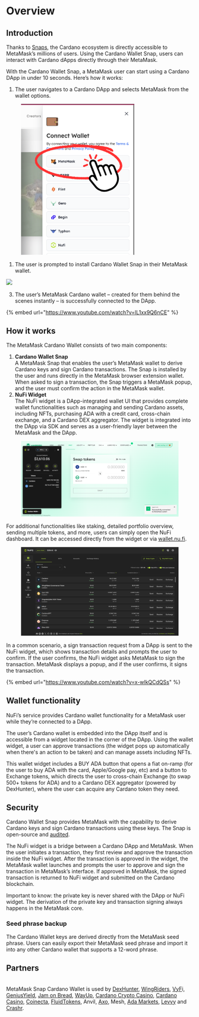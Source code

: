 # Overview

## Introduction

Thanks to [Snaps](https://snaps.metamask.io/), the Cardano ecosystem is directly accessible to MetaMask’s millions of users. Using the Cardano Wallet Snap, users can interact with Cardano dApps directly through their MetaMask.

With the Cardano Wallet Snap, a MetaMask user can start using a Cardano DApp in under 10 seconds. Here’s how it works:

1. The user navigates to a Cardano DApp and selects MetaMask from the wallet options.

<figure><img src="../.gitbook/assets/gitbook edited (1).png" alt="" width="305"><figcaption></figcaption></figure>

1. The user is prompted to install Cardano Wallet Snap in their MetaMask wallet.

![](https://lh7-us.googleusercontent.com/docsz/AD\_4nXfSWgU9ms0qqN\_JLt3mRPynFr53MCvIG3U7JGdgNgvJhbW4hpqciV80wrCwpM90VoeOCCTnFP4o-SI347jkLVlEDiGhgOf\_1d43yGultDb-JXFg6AS1exV4vm6qpDXdGMlCyTLx3WlkzA74g45p\_A9qBiSr?key=XnlM6nH3wkXg7Jpid9qweQ)

3. The user’s MetaMask Cardano wallet – created for them behind the scenes instantly – is successfully connected to the DApp.



{% embed url="https://www.youtube.com/watch?v=lL1xx9Q6nCE" %}

## How it works

The MetaMask Cardano Wallet consists of two main components:

1. **Cardano Wallet Snap**\
   A MetaMask Snap that enables the user’s MetaMask wallet to derive Cardano keys and sign Cardano transactions. The Snap is installed by the user and runs directly in the MetaMask browser extension wallet. When asked to sign a transaction, the Snap triggers a MetaMask popup, and the user must confirm the action in the MetaMask wallet.
2. **NuFi Widget**\
   The NuFi widget is a DApp-integrated wallet UI that provides complete wallet functionalities such as managing and sending Cardano assets, including NFTs, purchasing ADA with a credit card, cross-chain exchange, and a Cardano DEX aggregator. The widget is integrated into the DApp via SDK and serves as a user-friendly layer between the MetaMask and the DApp.

<figure><img src="../.gitbook/assets/image.png" alt=""><figcaption></figcaption></figure>

For additional functionalities like staking, detailed portfolio overview, sending multiple tokens, and more, users can simply open the NuFi dashboard. It can be accessed directly from the widget or via [wallet.nu.fi](http://wallet.nu.fi).

<figure><img src="../.gitbook/assets/chrome-extension___gpnihlnnodeiiaakbikldcihojploeca_index.html(1920) (85).png" alt=""><figcaption></figcaption></figure>

In a common scenario, a sign transaction request from a DApp is sent to the NuFi widget, which shows transaction details and prompts the user to confirm. If the user confirms, the NuFi widget asks MetaMask to sign the transaction. MetaMask displays a popup, and if the user confirms, it signs the transaction.



{% embed url="https://www.youtube.com/watch?v=x-wlkQCdQSs" %}

## Wallet functionality

NuFi’s service provides Cardano wallet functionality for a MetaMask user while they’re connected to a DApp.&#x20;

The user’s Cardano wallet is embedded into the DApp itself and is accessible from a widget located in the corner of the DApp. Using the wallet widget, a user can approve transactions (the widget pops up automatically when there's an action to be taken) and can manage assets including NFTs.&#x20;

This wallet widget includes a BUY ADA button that opens a fiat on-ramp (for the user to buy ADA with the card, Apple/Google pay, etc) and a button to Exchange tokens, which directs the user to cross-chain Exchange (to swap 500+ tokens for ADA) and to a Cardano DEX aggregator (powered by DexHunter), where the user can acquire any Cardano token they need.

## Security

Cardano Wallet Snap provides MetaMask with the capability to derive Cardano keys and sign Cardano transactions using these keys. The Snap is open-source and [audited](https://sayfer.io/audits/metamask-snap-audit-report-for-nufi/).

The NuFi widget is a bridge between a Cardano DApp and MetaMask. When the user initiates a transaction, they first review and approve the transaction inside the NuFi widget. After the transaction is approved in the widget, the MetaMask wallet launches and prompts the user to approve and sign the transaction in MetaMask’s interface. If approved in MetaMask, the signed transaction is returned to NuFi widget and submitted on the Cardano blockchain.

Important to know: the private key is never shared with the DApp or NuFi widget. The derivation of the private key and transaction signing always happens in the MetaMask core.

### Seed phrase backup

The Cardano Wallet keys are derived directly from the MetaMask seed phrase. Users can easily export their MetaMask seed phrase and import it into any other Cardano wallet that supports a 12-word phrase.

## Partners

\
MetaMask Snap Cardano Wallet is used by [DexHunter](https://app.dexhunter.io/), [WingRiders](https://app.wingriders.com/), [VyF](http://vyfi.io/)i, [GeniusYield](https://www.geniusyield.co/), [Jam on Bread](http://jamonbread.io/), [WayUp](http://wayup.io/), [Cardano Crypto Casino](https://cardanocryptocasino.com/), [Cardano Casino](https://cardanocasino.vip/), [Coinecta](https://coinecta.fi/), [FluidTokens](https://fluidtokens.com/), Anvil, [Axo](https://www.axo.trade/), Mesh, [Ada Markets](https://ada.markets/), [Levvy](https://levvy.fi/) and [Crashr](https://www.crashr.io/).

